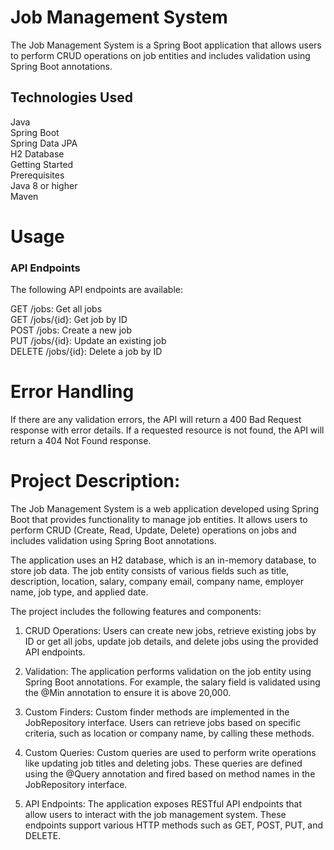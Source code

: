 # Job Management System
The Job Management System is a Spring Boot application that allows users to perform CRUD operations on job entities and includes validation using Spring Boot annotations.

## Technologies Used
Java<br>
Spring Boot<br>
Spring Data JPA<br>
H2 Database<br>
Getting Started<br>
Prerequisites<br>
Java 8 or higher<br>
Maven<br>

# Usage
### API Endpoints
The following API endpoints are available:

GET /jobs: Get all jobs<br>
GET /jobs/{id}: Get job by ID<br>
POST /jobs: Create a new job<br>
PUT /jobs/{id}: Update an existing job<br>
DELETE /jobs/{id}: Delete a job by ID<br>

# Error Handling
If there are any validation errors, the API will return a 400 Bad Request response with error details.
If a requested resource is not found, the API will return a 404 Not Found response.


# Project Description:

The Job Management System is a web application developed using Spring Boot that provides functionality to manage job entities. It allows users to perform CRUD (Create, Read, Update, Delete) operations on jobs and includes validation using Spring Boot annotations.

The application uses an H2 database, which is an in-memory database, to store job data. The job entity consists of various fields such as title, description, location, salary, company email, company name, employer name, job type, and applied date.

The project includes the following features and components:

1. CRUD Operations: Users can create new jobs, retrieve existing jobs by ID or get all jobs, update job details, and delete jobs using the provided API endpoints.

2. Validation: The application performs validation on the job entity using Spring Boot annotations. For example, the salary field is validated using the @Min annotation to ensure it is above 20,000.

3. Custom Finders: Custom finder methods are implemented in the JobRepository interface. Users can retrieve jobs based on specific criteria, such as location or company name, by calling these methods.

4. Custom Queries: Custom queries are used to perform write operations like updating job titles and deleting jobs. These queries are defined using the @Query annotation and fired based on method names in the JobRepository interface.

5. API Endpoints: The application exposes RESTful API endpoints that allow users to interact with the job management system. These endpoints support various HTTP methods such as GET, POST, PUT, and DELETE.

